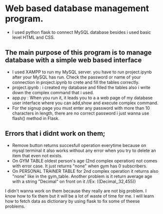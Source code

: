 # Web based database management program.
- I used python flask to connect MySQL database besides i used basic level HTML and CSS.

## The main purpose of this program is to manage database with a simple web based interface
- I used XAMPP to run my MySQL server. you have to run project.ipynb after your MySQL has run. Check the password or name of your connection in project.ipynb to crete and fill the tables correctly.
- project.ipynb : i created my database and filled the tables also i write down the complex command that i used.
- app.py : When you run it, it leads you to a a web page of my database user interface where you can add,show and execute complex command.
- For the signup page you must enter any password with more than 10 characters in length, there are no correct password i just wanna use flash() method in Flask.

## Errors that i didnt work on them;

- Remove button returns succesfull operation everytime because on mysql terminal it also works without any error when you try to delete an item that even not exists.
- On GYM TABLE oldest person's age (2nd complex operation) not comes with error case. It just returns "none" when gym has 0 subscribers.
- On PERSONAL TRAINER TABLE for 2nd complex operation it returns also "none" like in the gym_table. Another problem is it return average age with a string "Decimal" on front on it //Ex: ((Decimal,,32,455))

I didn't wanna work on them because they really are not big problem. I know how to fix them but it will be a lot of waste of time for me. I will learn how to fetch data as dictionary by using flask to fix some of theese problems.
